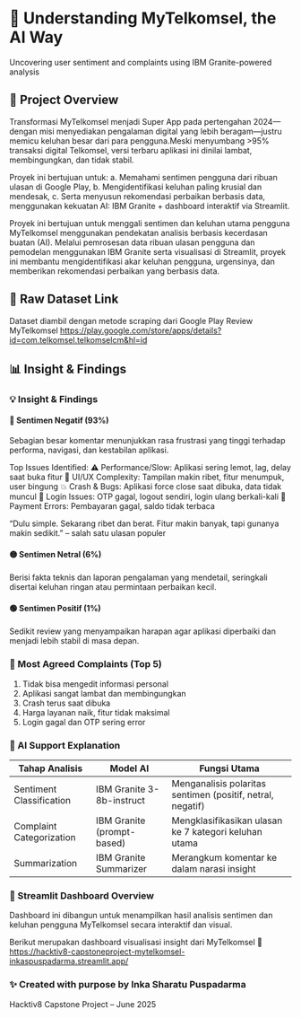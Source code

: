 # 📱 Understanding MyTelkomsel, the AI Way
Uncovering user sentiment and complaints using IBM Granite-powered analysis

## 📌 Project Overview
Transformasi MyTelkomsel menjadi Super App pada pertengahan 2024—dengan misi menyediakan pengalaman digital yang lebih beragam—justru memicu keluhan besar dari para pengguna.Meski menyumbang >95% transaksi digital Telkomsel, versi terbaru aplikasi ini dinilai lambat, membingungkan, dan tidak stabil.

Proyek ini bertujuan untuk:
a. Memahami sentimen pengguna dari ribuan ulasan di Google Play,
b. Mengidentifikasi keluhan paling krusial dan mendesak,
c. Serta menyusun rekomendasi perbaikan berbasis data, menggunakan kekuatan AI: IBM Granite + dashboard interaktif via Streamlit.

Proyek ini bertujuan untuk menggali sentimen dan keluhan utama pengguna MyTelkomsel menggunakan pendekatan analisis berbasis kecerdasan buatan (AI). Melalui pemrosesan data ribuan ulasan pengguna dan pemodelan menggunakan IBM Granite serta visualisasi di Streamlit, proyek ini membantu mengidentifikasi akar keluhan pengguna, urgensinya, dan memberikan rekomendasi perbaikan yang berbasis data.

## 📂 Raw Dataset Link
Dataset diambil dengan metode scraping dari Google Play Review MyTelkomsel
https://play.google.com/store/apps/details?id=com.telkomsel.telkomselcm&hl=id

## 📊 Insight & Findings

### 💡 Insight & Findings

#### 🔴 Sentimen Negatif (93%)
Sebagian besar komentar menunjukkan rasa frustrasi yang tinggi terhadap performa, navigasi, dan kestabilan aplikasi.

Top Issues Identified:
⚠️ Performance/Slow: Aplikasi sering lemot, lag, delay saat buka fitur
🧩 UI/UX Complexity: Tampilan makin ribet, fitur menumpuk, user bingung
💥 Crash & Bugs: Aplikasi force close saat dibuka, data tidak muncul
🔐 Login Issues: OTP gagal, logout sendiri, login ulang berkali-kali
💸 Payment Errors: Pembayaran gagal, saldo tidak terbaca

“Dulu simple. Sekarang ribet dan berat. Fitur makin banyak, tapi gunanya makin sedikit.” – salah satu ulasan populer

#### 🟡 Sentimen Netral (6%)
Berisi fakta teknis dan laporan pengalaman yang mendetail, seringkali disertai keluhan ringan atau permintaan perbaikan kecil.

#### 🟢 Sentimen Positif (1%)
Sedikit review yang menyampaikan harapan agar aplikasi diperbaiki dan menjadi lebih stabil di masa depan.

### 🧠 Most Agreed Complaints (Top 5)
1. Tidak bisa mengedit informasi personal
2. Aplikasi sangat lambat dan membingungkan
3. Crash terus saat dibuka
4. Harga layanan naik, fitur tidak maksimal
5. Login gagal dan OTP sering error

### 🤖 AI Support Explanation
| Tahap Analisis           | Model AI                   | Fungsi Utama                                               |
| ------------------------ | -------------------------- | ---------------------------------------------------------- |
| Sentiment Classification | IBM Granite 3-8b-instruct  | Menganalisis polaritas sentimen (positif, netral, negatif) |
| Complaint Categorization | IBM Granite (prompt-based) | Mengklasifikasikan ulasan ke 7 kategori keluhan utama      |
| Summarization            | IBM Granite Summarizer     | Merangkum komentar ke dalam narasi insight                 |

### 🧪 Streamlit Dashboard Overview
Dashboard ini dibangun untuk menampilkan hasil analisis sentimen dan keluhan pengguna MyTelkomsel secara interaktif dan visual.

Berikut merupakan dashboard visualisasi insight dari MyTelkomsel
🔗 https://hacktiv8-capstoneproject-mytelkomsel-inkaspuspadarma.streamlit.app/

### ✨ Created with purpose by Inka Sharatu Puspadarma
Hacktiv8 Capstone Project – June 2025
